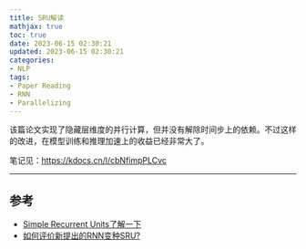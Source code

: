 ```yaml
---
title: SRU解读
mathjax: true
toc: true
date: 2023-06-15 02:30:21
updated: 2023-06-15 02:30:21
categories:
- NLP
tags:
- Paper Reading
- RNN
- Parallelizing
---
```

该篇论文实现了隐藏层维度的并行计算，但并没有解除时间步上的依赖。不过这样的改进，在模型训练和推理加速上的收益已经非常大了。

<!--more-->

笔记见：https://kdocs.cn/l/cbNfimpPLCvc
___

## 参考
- [Simple Recurrent Units了解一下](https://zhuanlan.zhihu.com/p/353500337)
- [如何评价新提出的RNN变种SRU?](https://www.zhihu.com/question/65244705)